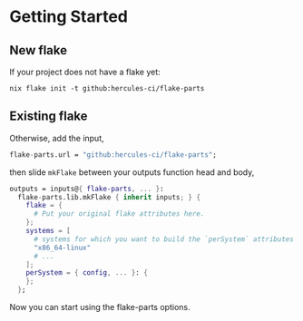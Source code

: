 
# Getting Started

## New flake

If your project does not have a flake yet:

```console
nix flake init -t github:hercules-ci/flake-parts
```

## Existing flake

Otherwise, add the input,

```nix
flake-parts.url = "github:hercules-ci/flake-parts";
```

then slide `mkFlake` between your outputs function head and body,

```nix
outputs = inputs@{ flake-parts, ... }:
  flake-parts.lib.mkFlake { inherit inputs; } {
    flake = {
      # Put your original flake attributes here.
    };
    systems = [
      # systems for which you want to build the `perSystem` attributes
      "x86_64-linux"
      # ...
    ];
    perSystem = { config, ... }: {
    };
  };
```

Now you can start using the flake-parts options.
